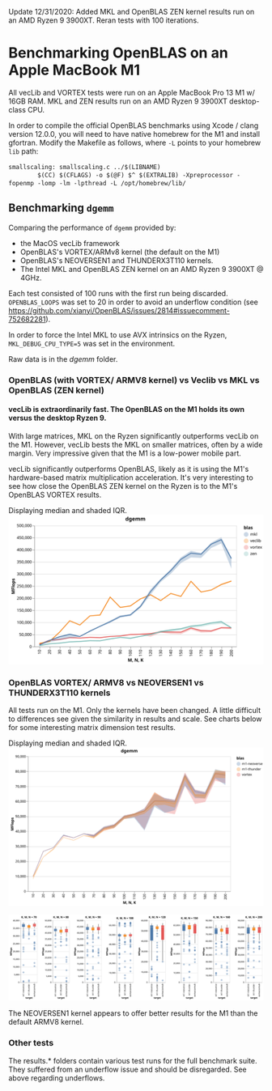Update 12/31/2020: Added MKL and OpenBLAS ZEN kernel results run on an AMD Ryzen 9 3900XT. Reran tests with 100 iterations.

# Benchmarking OpenBLAS on an Apple MacBook M1
All vecLib and VORTEX tests were run on an Apple MacBook Pro 13 M1 w/ 16GB RAM. MKL and ZEN results run on an AMD Ryzen 9 3900XT desktop-class CPU.

In order to compile the official OpenBLAS benchmarks using Xcode / clang version 12.0.0, you will need to have native homebrew for the M1 and install gfortran. Modify the Makefile as follows, where `-L` points to your homebrew `lib` path:
```
smallscaling: smallscaling.c ../$(LIBNAME)
        $(CC) $(CFLAGS) -o $(@F) $^ $(EXTRALIB) -Xpreprocessor -fopenmp -lomp -lm -lpthread -L /opt/homebrew/lib/
```

## Benchmarking `dgemm`
Comparing the performance of `dgemm` provided by:
- the MacOS vecLib framework
- OpenBLAS's VORTEX/ARMv8 kernel (the default on the M1)
- OpenBLAS's NEOVERSEN1 and THUNDERX3T110 kernels.
- The Intel MKL and OpenBLAS ZEN kernel on an AMD Ryzen 9 3900XT @ 4GHz.

Each test consisted of 100 runs with the first run being discarded. `OPENBLAS_LOOPS` was set to 20 in order to avoid an underflow condition (see https://github.com/xianyi/OpenBLAS/issues/2814#issuecomment-752682281). 

In order to force the Intel MKL to use AVX intrinsics on the Ryzen, `MKL_DEBUG_CPU_TYPE=5` was set in the environment. 

Raw data is in the _dgemm_ folder.

### OpenBLAS (with VORTEX/ ARMV8 kernel) vs Veclib vs MKL vs OpenBLAS (ZEN kernel)
#### vecLib is extraordinarily fast. The OpenBLAS on the M1 holds its own versus the desktop Ryzen 9.
With large matrices, MKL on the Ryzen significantly outperforms vecLib on the M1. However, vecLib bests the MKL on smaller matrices, often by a wide margin. Very impressive given that the M1 is a low-power mobile part. 

vecLib significantly outperforms OpenBLAS, likely as it is using the M1's hardware-based matrix multiplication acceleration. It's very interesting to see how close the OpenBLAS ZEN kernel on the Ryzen is to the M1's OpenBLAS VORTEX results.  

Displaying median and shaded IQR.
![dgemm vecLib vs OpenBLAS ARMv8 kernel](dgemm/dgemm_vortex_vs_veclib.svg)

### OpenBLAS VORTEX/ ARMV8 vs NEOVERSEN1 vs THUNDERX3T110 kernels
All tests run on the M1. Only the kernels have been changed. A little difficult to differences see given the similarity in results and scale. See charts below for some interesting matrix dimension test results.

Displaying median and shaded IQR.
![dgemm OpenBLAS kernel comparison](dgemm/dgemm_openblas_kernel_comparison.svg)

![dgemm OpenBLAS kernel comparison 2](dgemm/dgemm_openblas_kernel_detail.1.svg)

The NEOVERSEN1 kernel appears to offer better results for the M1 than the default ARMV8 kernel.

### Other tests
The results.* folders contain various test runs for the full benchmark suite. They suffered from an underflow issue and should be disregarded. See above regarding underflows.




